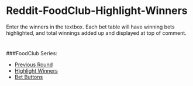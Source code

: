 # Reddit-FoodClub-Highlight-Winners
Enter the winners in the textbox. Each bet table will have winning bets highlighted, and total winnings added up and displayed at top of comment.


#
###FoodClub Series:
- [Previous Round](https://github.com/friendly-trenchcoat/foodclub-Previous-Round)
- [Highlight Winners](https://github.com/friendly-trenchcoat/Reddit-FoodClub-Highlight-Winners)
- [Bet Buttons](https://github.com/friendly-trenchcoat/Reddit-FoodClub-BetButtons)
